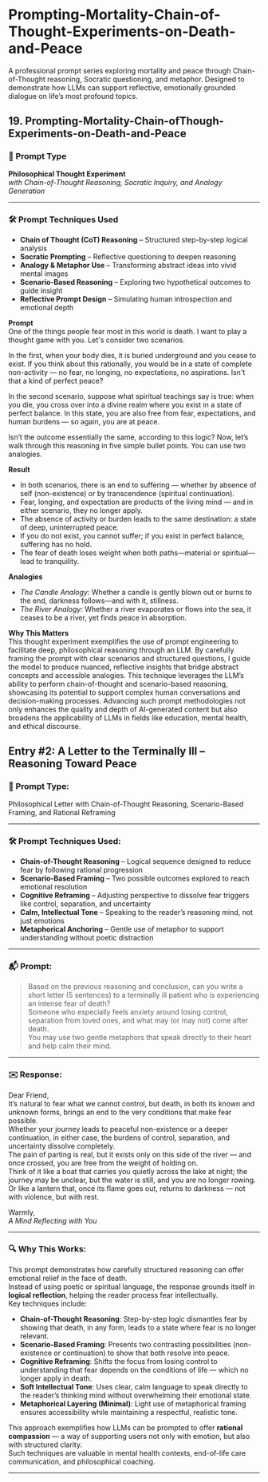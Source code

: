 # Prompting-Mortality-Chain-of-Thought-Experiments-on-Death-and-Peace
A professional prompt series exploring mortality and peace through Chain-of-Thought reasoning, Socratic questioning, and metaphor. Designed to demonstrate how LLMs can support reflective, emotionally grounded dialogue on life’s most profound topics.


## 19. Prompting-Mortality-Chain-ofThough-Experiments-on-Death-and-Peace

### 🧠 Prompt Type  
**Philosophical Thought Experiment**  
*with Chain-of-Thought Reasoning, Socratic Inquiry, and Analogy Generation*

---

### 🛠️ Prompt Techniques Used

- **Chain of Thought (CoT) Reasoning** – Structured step-by-step logical analysis  
- **Socratic Prompting** – Reflective questioning to deepen reasoning  
- **Analogy & Metaphor Use** – Transforming abstract ideas into vivid mental images  
- **Scenario-Based Reasoning** – Exploring two hypothetical outcomes to guide insight  
- **Reflective Prompt Design** – Simulating human introspection and emotional depth

**Prompt**  
One of the things people fear most in this world is death. I want to play a thought game with you. Let's consider two scenarios.

In the first, when your body dies, it is buried underground and you cease to exist. If you think about this rationally, you would be in a state of complete non-activity — no fear, no longing, no expectations, no aspirations. Isn't that a kind of perfect peace?

In the second scenario, suppose what spiritual teachings say is true: when you die, you cross over into a divine realm where you exist in a state of perfect balance. In this state, you are also free from fear, expectations, and human burdens — so again, you are at peace.

Isn’t the outcome essentially the same, according to this logic? Now, let’s walk through this reasoning in five simple bullet points. You can use two analogies.

**Result**  
- In both scenarios, there is an end to suffering — whether by absence of self (non-existence) or by transcendence (spiritual continuation).  
- Fear, longing, and expectation are products of the living mind — and in either scenario, they no longer apply.  
- The absence of activity or burden leads to the same destination: a state of deep, uninterrupted peace.  
- If you do not exist, you cannot suffer; if you exist in perfect balance, suffering has no hold.  
- The fear of death loses weight when both paths—material or spiritual—lead to tranquility.

**Analogies**  
- *The Candle Analogy:* Whether a candle is gently blown out or burns to the end, darkness follows—and with it, stillness.  
- *The River Analogy:* Whether a river evaporates or flows into the sea, it ceases to be a river, yet finds peace in absorption.

**Why This Matters**  
This thought experiment exemplifies the use of prompt engineering to facilitate deep, philosophical reasoning through an LLM. By carefully framing the prompt with clear scenarios and structured questions, I guide the model to produce nuanced, reflective insights that bridge abstract concepts and accessible analogies. This technique leverages the LLM’s ability to perform chain-of-thought and scenario-based reasoning, showcasing its potential to support complex human conversations and decision-making processes. Advancing such prompt methodologies not only enhances the quality and depth of AI-generated content but also broadens the applicability of LLMs in fields like education, mental health, and ethical discourse.


## Entry #2: A Letter to the Terminally Ill – Reasoning Toward Peace

### 🧠 Prompt Type:
Philosophical Letter with Chain-of-Thought Reasoning, Scenario-Based Framing, and Rational Reframing

---

### 🛠️ Prompt Techniques Used:

- **Chain-of-Thought Reasoning** – Logical sequence designed to reduce fear by following rational progression  
- **Scenario-Based Framing** – Two possible outcomes explored to reach emotional resolution  
- **Cognitive Reframing** – Adjusting perspective to dissolve fear triggers like control, separation, and uncertainty  
- **Calm, Intellectual Tone** – Speaking to the reader’s reasoning mind, not just emotions  
- **Metaphorical Anchoring** – Gentle use of metaphor to support understanding without poetic distraction

---

### 📬 Prompt:

> Based on the previous reasoning and conclusion, can you write a short letter (5 sentences) to a terminally ill patient who is experiencing an intense fear of death?  
> Someone who especially feels anxiety around losing control, separation from loved ones, and what may (or may not) come after death.  
> You may use two gentle metaphors that speak directly to their heart and help calm their mind.

---

### ✉️ Response:

Dear Friend,  
It’s natural to fear what we cannot control, but death, in both its known and unknown forms, brings an end to the very conditions that make fear possible.  
Whether your journey leads to peaceful non-existence or a deeper continuation, in either case, the burdens of control, separation, and uncertainty dissolve completely.  
The pain of parting is real, but it exists only on this side of the river — and once crossed, you are free from the weight of holding on.  
Think of it like a boat that carries you quietly across the lake at night; the journey may be unclear, but the water is still, and you are no longer rowing.  
Or like a lantern that, once its flame goes out, returns to darkness — not with violence, but with rest.  

Warmly,  
*A Mind Reflecting with You*

---

### 🔍 Why This Works:

This prompt demonstrates how carefully structured reasoning can offer emotional relief in the face of death.  
Instead of using poetic or spiritual language, the response grounds itself in **logical reflection**, helping the reader process fear intellectually.  
Key techniques include:

- **Chain-of-Thought Reasoning**: Step-by-step logic dismantles fear by showing that death, in any form, leads to a state where fear is no longer relevant.  
- **Scenario-Based Framing**: Presents two contrasting possibilities (non-existence or continuation) to show that both resolve into peace.  
- **Cognitive Reframing**: Shifts the focus from losing control to understanding that fear depends on the conditions of life — which no longer apply in death.  
- **Soft Intellectual Tone**: Uses clear, calm language to speak directly to the reader’s thinking mind without overwhelming their emotional state.  
- **Metaphorical Layering (Minimal)**: Light use of metaphorical framing ensures accessibility while maintaining a respectful, realistic tone.

This approach exemplifies how LLMs can be prompted to offer **rational compassion** — a way of supporting users not only with emotion, but also with structured clarity.  
Such techniques are valuable in mental health contexts, end-of-life care communication, and philosophical coaching.

---
